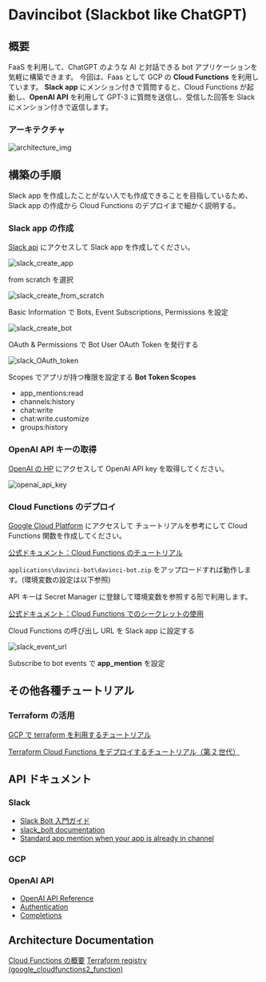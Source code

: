 # Davincibot (Slackbot like ChatGPT)

## 概要

FaaS を利用して、ChatGPT のような AI と対話できる bot アプリケーションを気軽に構築できます。
今回は、Faas として GCP の **Cloud Functions** を利用しています。
**Slack app** にメンション付きで質問すると、Cloud Functions が起動し、**OpenAI API** を利用して
GPT-3 に質問を送信し、受信した回答を Slack にメンション付きで返信します。

### アーキテクチャ

![architecture_img](img/architecture.png)

## 構築の手順

Slack app を作成したことがない人でも作成できることを目指しているため、
Slack app の作成から Cloud Functions のデプロイまで細かく説明する。

### Slack app の作成

[Slack api](https://api.slack.com/) にアクセスして Slack app を作成してください。

![slack_create_app](img/slack_create_app.png)

from scratch を選択

![slack_create_from_scratch](img/slack_create_from_scrach.png)

Basic Information で Bots, Event Subscriptions, Permissions を設定

![slack_create_bot](img/slack_create_bot.png)

OAuth & Permissions で Bot User OAuth Token を発行する

![slack_OAuth_token](img/slack_outh_permissions.png)

Scopes でアプリが持つ権限を設定する
**Bot Token Scopes**

- app_mentions:read
- channels:history
- chat:write
- chat:write.customize
- groups:history

### OpenAI API キーの取得

[OpenAI の HP](https://platform.openai.com/) にアクセスして OpenAI API key を取得してください。

![openai_api_key](img/OpenAI_api_key.png)

### Cloud Functions のデプロイ

[Google Cloud Platform](https://console.cloud.google.com/?hl=JA) にアクセスして チュートリアルを参考にして Cloud Functions 関数を作成してください。

[公式ドキュメント：Cloud Functions のチュートリアル](https://cloud.google.com/functions/docs/tutorials/http?hl=ja)

`applications\davinci-bot\davinci-bot.zip` をアップロードすれば動作します。(環境変数の設定は以下参照)

API キーは Secret Manager に登録して環境変数を参照する形で利用します。

[公式ドキュメント：Cloud Functions でのシークレットの使用](https://cloud.google.com/functions/docs/configuring/secrets?hl=ja)


Cloud Functions の呼び出し URL を Slack app に設定する

![slack_event_url](img/slack_event_url.png)

Subscribe to bot events で **app_mention** を設定

## その他各種チュートリアル

### Terraform の活用

[GCP で terraform を利用するチュートリアル](https://developer.hashicorp.com/terraform/tutorials/gcp-get-started)

[Terraform Cloud Functions をデプロイするチュートリアル（第 2 世代）](https://cloud.google.com/functions/docs/tutorials/terraform?hl=ja)

## API ドキュメント

### Slack

- [Slack Bolt 入門ガイド](https://slack.dev/bolt-python/ja-jp/tutorial/getting-started)
- [slack_bolt documentation](https://slack.dev/bolt-python/api-docs/slack_bolt/)
- [Standard app mention when your app is already in channel](https://api.slack.com/events/app_mention#app_mention-event__example-event-payloads__app-mention-that-invites-your-app-to-a-channel)

### GCP

### OpenAI API

- [OpenAI API Reference](https://platform.openai.com/docs/api-reference/introduction)
- [Authentication](https://platform.openai.com/docs/api-reference/authentication)
- [Completions](https://platform.openai.com/docs/api-reference/completions)

## Architecture Documentation

[Cloud Functions の概要](https://cloud.google.com/functions?hl=ja)
[Terraform registry (google_cloudfunctions2_function)](https://registry.terraform.io/providers/hashicorp/google/latest/docs/resources/cloudfunctions2_function)
